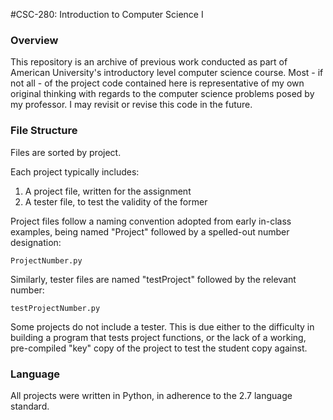 #CSC-280: Introduction to Computer Science I

### Overview
This repository is an archive of previous work conducted as part of American University's introductory level computer science course. Most - if not all - of the project code contained here is representative of my own original thinking with regards to the computer science problems posed by my professor. I may revisit or revise this code in the future.

### File Structure
Files are sorted by project.

Each project typically includes:

1. A project file, written for the assignment
2. A tester file, to test the validity of the former

Project files follow a naming convention adopted from early in-class examples, being named "Project" followed by a spelled-out number designation:

    ProjectNumber.py
    
Similarly, tester files are named "testProject" followed by the relevant number:

	testProjectNumber.py
	
Some projects do not include a tester. This is due either to the difficulty in building a program that tests project functions, or the lack of a working, pre-compiled "key" copy of the project to test the student copy against.

### Language
All projects were written in Python, in adherence to the 2.7 language standard.
